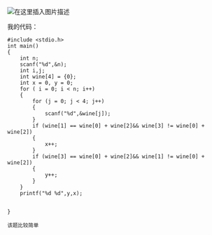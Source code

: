﻿![在这里插入图片描述](https://img-blog.csdnimg.cn/20190827161443633.png?x-oss-process=image/watermark,type_ZmFuZ3poZW5naGVpdGk,shadow_10,text_aHR0cHM6Ly9ibG9nLmNzZG4ubmV0L3UwMTIwMTE5MTI=,size_16,color_FFFFFF,t_70)  
  
  我的代码：  
  

```
#include <stdio.h>  
int main()
{
	int n;
	scanf("%d",&n);
	int i,j;
	int wine[4] = {0};
	int x = 0, y = 0;
	for ( i = 0; i < n; i++)
	{
		for (j = 0; j < 4; j++)
		{
			scanf("%d",&wine[j]);
		}
		if (wine[1] == wine[0] + wine[2]&& wine[3] != wine[0] + wine[2])
		{
			x++;
		}
		if (wine[3] == wine[0] + wine[2]&& wine[1] != wine[0] + wine[2])
		{
			y++;
		}
	}
	printf("%d %d",y,x);


}
```
  
    
    该题比较简单
